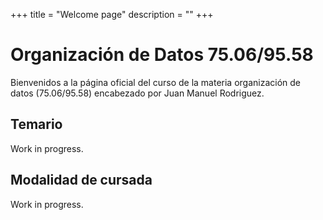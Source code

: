+++
title = "Welcome page"
description = ""
+++

# Organización de Datos 75.06/95.58

Bienvenidos a la página oficial del curso de la materia organización de datos (75.06/95.58) encabezado por Juan Manuel Rodriguez.

## Temario

Work in progress.

## Modalidad de cursada

Work in progress.